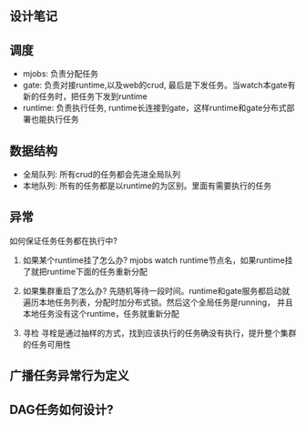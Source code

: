 ## 设计笔记

## 调度
* mjobs: 负责分配任务
* gate: 负责对接runtime,以及web的crud, 最后是下发任务。当watch本gate有新的任务时，把任务下发到runtime
* runtime: 负责执行任务, runtime长连接到gate，这样runtime和gate分布式部署也能执行任务

## 数据结构
* 全局队列: 所有crud的任务都会先进全局队列
* 本地队列: 所有的任务都是以runtime的为区别。里面有需要执行的任务

## 异常
如何保证任务任务都在执行中?
1. 如果某个runtime挂了怎么办?
mjobs watch runtime节点名，如果runtime挂了就把runtime下面的任务重新分配

2. 如果集群重启了怎么办?
先随机等待一段时间。runtime和gate服务都启动就遍历本地任务列表，分配时加分布式锁。然后这个全局任务是running，
并且本地任务没有这个runtime，任务就重新分配

3. 寻检
寻栓是通过抽样的方式，找到应该执行的任务确没有执行，提升整个集群的任务可用性

## 广播任务异常行为定义


## DAG任务如何设计?
